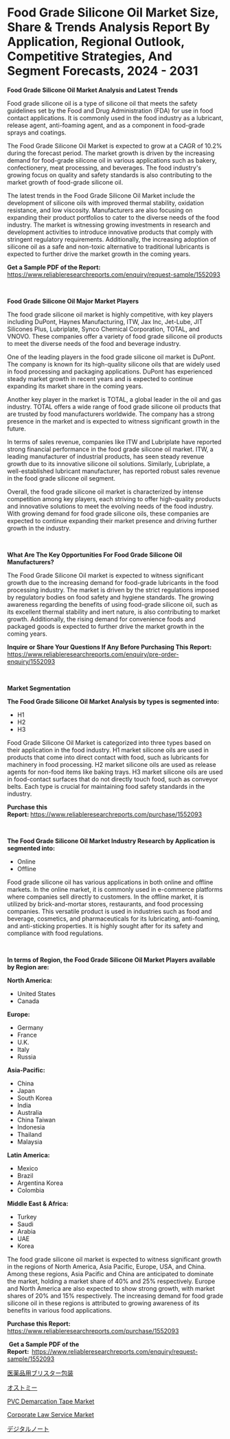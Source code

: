<p><h1>Food Grade Silicone Oil Market Size, Share & Trends Analysis Report By Application, Regional Outlook, Competitive Strategies, And Segment Forecasts, 2024 - 2031</h1></p><p><strong>Food Grade Silicone Oil Market Analysis and Latest Trends</strong></p>
<p><p>Food grade silicone oil is a type of silicone oil that meets the safety guidelines set by the Food and Drug Administration (FDA) for use in food contact applications. It is commonly used in the food industry as a lubricant, release agent, anti-foaming agent, and as a component in food-grade sprays and coatings. </p><p>The Food Grade Silicone Oil Market is expected to grow at a CAGR of 10.2% during the forecast period. The market growth is driven by the increasing demand for food-grade silicone oil in various applications such as bakery, confectionery, meat processing, and beverages. The food industry's growing focus on quality and safety standards is also contributing to the market growth of food-grade silicone oil.</p><p>The latest trends in the Food Grade Silicone Oil Market include the development of silicone oils with improved thermal stability, oxidation resistance, and low viscosity. Manufacturers are also focusing on expanding their product portfolios to cater to the diverse needs of the food industry. The market is witnessing growing investments in research and development activities to introduce innovative products that comply with stringent regulatory requirements. Additionally, the increasing adoption of silicone oil as a safe and non-toxic alternative to traditional lubricants is expected to further drive the market growth in the coming years.</p></p>
<p><strong>Get a Sample PDF of the Report:&nbsp;</strong> <a href="https://www.reliableresearchreports.com/enquiry/request-sample/1552093">https://www.reliableresearchreports.com/enquiry/request-sample/1552093</a></p>
<p>&nbsp;</p>
<p><strong>Food Grade Silicone Oil Major Market Players</strong></p>
<p><p>The food grade silicone oil market is highly competitive, with key players including DuPont, Haynes Manufacturing, ITW, Jax Inc, Jet-Lube, JIT Silicones Plus, Lubriplate, Synco Chemical Corporation, TOTAL, and VNOVO. These companies offer a variety of food grade silicone oil products to meet the diverse needs of the food and beverage industry.</p><p>One of the leading players in the food grade silicone oil market is DuPont. The company is known for its high-quality silicone oils that are widely used in food processing and packaging applications. DuPont has experienced steady market growth in recent years and is expected to continue expanding its market share in the coming years.</p><p>Another key player in the market is TOTAL, a global leader in the oil and gas industry. TOTAL offers a wide range of food grade silicone oil products that are trusted by food manufacturers worldwide. The company has a strong presence in the market and is expected to witness significant growth in the future.</p><p>In terms of sales revenue, companies like ITW and Lubriplate have reported strong financial performance in the food grade silicone oil market. ITW, a leading manufacturer of industrial products, has seen steady revenue growth due to its innovative silicone oil solutions. Similarly, Lubriplate, a well-established lubricant manufacturer, has reported robust sales revenue in the food grade silicone oil segment.</p><p>Overall, the food grade silicone oil market is characterized by intense competition among key players, each striving to offer high-quality products and innovative solutions to meet the evolving needs of the food industry. With growing demand for food grade silicone oils, these companies are expected to continue expanding their market presence and driving further growth in the industry.</p></p>
<p>&nbsp;</p>
<p><strong>What Are The Key Opportunities For Food Grade Silicone Oil Manufacturers?</strong></p>
<p><p>The Food Grade Silicone Oil market is expected to witness significant growth due to the increasing demand for food-grade lubricants in the food processing industry. The market is driven by the strict regulations imposed by regulatory bodies on food safety and hygiene standards. The growing awareness regarding the benefits of using food-grade silicone oil, such as its excellent thermal stability and inert nature, is also contributing to market growth. Additionally, the rising demand for convenience foods and packaged goods is expected to further drive the market growth in the coming years.</p></p>
<p><strong>Inquire or Share Your Questions If Any Before Purchasing This Report:</strong> <a href="https://www.reliableresearchreports.com/enquiry/pre-order-enquiry/1552093">https://www.reliableresearchreports.com/enquiry/pre-order-enquiry/1552093</a></p>
<p>&nbsp;</p>
<p><strong>Market Segmentation</strong></p>
<p><strong>The Food Grade Silicone Oil Market Analysis by types is segmented into:</strong></p>
<p><ul><li>H1</li><li>H2</li><li>H3</li></ul></p>
<p><p>Food Grade Silicone Oil Market is categorized into three types based on their application in the food industry. H1 market silicone oils are used in products that come into direct contact with food, such as lubricants for machinery in food processing. H2 market silicone oils are used as release agents for non-food items like baking trays. H3 market silicone oils are used in food-contact surfaces that do not directly touch food, such as conveyor belts. Each type is crucial for maintaining food safety standards in the industry.</p></p>
<p><strong>Purchase this Report:&nbsp;</strong><a href="https://www.reliableresearchreports.com/purchase/1552093">https://www.reliableresearchreports.com/purchase/1552093</a></p>
<p>&nbsp;</p>
<p><strong>The Food Grade Silicone Oil Market Industry Research by Application is segmented into:</strong></p>
<p><ul><li>Online</li><li>Offline</li></ul></p>
<p><p>Food grade silicone oil has various applications in both online and offline markets. In the online market, it is commonly used in e-commerce platforms where companies sell directly to customers. In the offline market, it is utilized by brick-and-mortar stores, restaurants, and food processing companies. This versatile product is used in industries such as food and beverage, cosmetics, and pharmaceuticals for its lubricating, anti-foaming, and anti-sticking properties. It is highly sought after for its safety and compliance with food regulations.</p></p>
<p>&nbsp;</p>
<p><strong>In terms of Region, the Food Grade Silicone Oil Market Players available by Region are:</strong></p>
<p>
    <p> <strong> North America: </strong>
        <ul>
            <li>United States</li>
            <li>Canada</li>
        </ul>
        </p> 
    <p> <strong> Europe: </strong>
        <ul>
            <li>Germany</li>
            <li>France</li>
            <li>U.K.</li>
            <li>Italy</li>
            <li>Russia</li>
        </ul>
        </p> 
    <p> <strong> Asia-Pacific: </strong>
        <ul>
            <li>China</li>
            <li>Japan</li>
            <li>South Korea</li>
            <li>India</li>
            <li>Australia</li>
            <li>China Taiwan</li>
            <li>Indonesia</li>
            <li>Thailand</li>
            <li>Malaysia</li>
        </ul>
        </p> 
    <p> <strong> Latin America: </strong>
        <ul>
            <li>Mexico</li>
            <li>Brazil</li>
            <li>Argentina Korea</li>
            <li>Colombia</li>
        </ul>
        </p> 
    <p> <strong> Middle East & Africa: </strong>
        <ul>
            <li>Turkey</li>
            <li>Saudi</li>
            <li>Arabia</li>
            <li>UAE</li>
            <li>Korea</li>
        </ul>
    </p>
    </p>
<p><p>The food grade silicone oil market is expected to witness significant growth in the regions of North America, Asia Pacific, Europe, USA, and China. Among these regions, Asia Pacific and China are anticipated to dominate the market, holding a market share of 40% and 25% respectively. Europe and North America are also expected to show strong growth, with market shares of 20% and 15% respectively. The increasing demand for food grade silicone oil in these regions is attributed to growing awareness of its benefits in various food applications.</p></p>
<p><strong>Purchase this Report: </strong><a href="https://www.reliableresearchreports.com/purchase/1552093">https://www.reliableresearchreports.com/purchase/1552093</a></p>
<p>&nbsp;<strong>Get a Sample PDF of the Report:&nbsp;&nbsp;</strong><a href="https://www.reliableresearchreports.com/enquiry/request-sample/1552093">https://www.reliableresearchreports.com/enquiry/request-sample/1552093</a></p>
<p><strong></strong></p>
<p><p><a href="https://medium.com/@elmoray21/%E8%A3%BD%E8%96%AC%E3%83%96%E3%83%AA%E3%82%B9%E3%82%BF%E3%83%BC%E5%8C%85%E8%A3%85%E5%B8%82%E5%A0%B4%E3%81%AE%E8%A6%8F%E6%A8%A1%E3%81%AF-%E3%82%B0%E3%83%AD%E3%83%BC%E3%83%90%E3%83%AB%E7%94%A3%E6%A5%AD%E3%81%AB%E3%81%8A%E3%81%91%E3%82%8B%E6%9C%80%E9%81%A9%E3%81%AA%E3%83%9E%E3%83%BC%E3%82%B1%E3%83%86%E3%82%A3%E3%83%B3%E3%82%B0%E3%83%81%E3%83%A3%E3%83%8D%E3%83%AB%E3%82%92%E6%98%8E%E3%82%89%E3%81%8B%E3%81%AB%E3%81%97%E3%81%BE%E3%81%99-d9bd0b75de4f">医薬品用ブリスター包装</a></p><p><a href="https://medium.com/@elmoray21/%E3%82%AA%E3%82%B9%E3%83%88%E3%83%9F%E3%83%BC%E5%B8%82%E5%A0%B4%E3%81%AF2031%E5%B9%B4%E3%81%BE%E3%81%A7%E3%81%AE%E5%B8%82%E5%A0%B4%E3%82%B7%E3%82%A7%E3%82%A2-%E3%82%B5%E3%82%A4%E3%82%BA-%E3%81%8A%E3%82%88%E3%81%B3%E4%BA%88%E6%B8%AC%E3%82%92%E9%87%8D%E7%82%B9%E3%81%AB%E3%81%97%E3%81%A6%E3%81%84%E3%81%BE%E3%81%99-7ff60251e1b6">オストミー</a></p><p><a href="https://github.com/brenzgnarento/Market-Research-Report-List-1/blob/main/pvc-demarcation-tape-market.md">PVC Demarcation Tape Market</a></p><p><a href="https://issuu.com/reportprime-2/docs/corporate-law-service-market-size-2030.pptx">Corporate Law Service Market</a></p><p><a href="https://github.com/jkjreqjscoxx7/Market-Research-Report-List-1/blob/main/7789240242.md">デジタルノート</a></p></p>